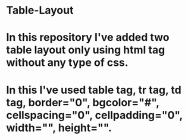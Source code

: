 # Table-Layout
# In this repository I've added two table layout only using html tag without any type of css.
# In this I've used table tag, tr tag, td tag, border="0", bgcolor="#", cellspacing="0", cellpadding="0", width="", height="". 
